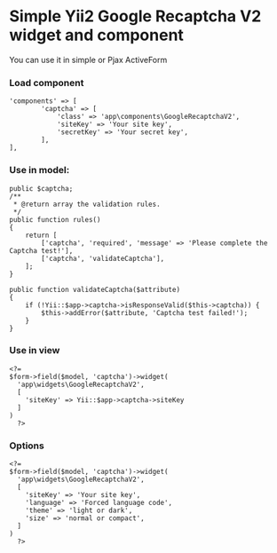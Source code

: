 # Simple Yii2 Google Recaptcha V2 widget and component

You can use it in simple or Pjax ActiveForm

### Load component
```
'components' => [
        'captcha' => [
            'class' => 'app\components\GoogleRecaptchaV2',
            'siteKey' => 'Your site key',
            'secretKey' => 'Your secret key',
        ],
],
```

### Use in model:
```
public $captcha;
/**
 * @return array the validation rules.
 */
public function rules()
{
    return [
        ['captcha', 'required', 'message' => 'Please complete the Captcha test!'],
        ['captcha', 'validateCaptcha'],
    ];
}

public function validateCaptcha($attribute)
{
    if (!Yii::$app->captcha->isResponseValid($this->captcha)) {
        $this->addError($attribute, 'Captcha test failed!');
    }
}
```
### Use in view
```
<?= 
$form->field($model, 'captcha')->widget(
  'app\widgets\GoogleRecaptchaV2', 
  [
    'siteKey' => Yii::$app->captcha->siteKey
  ]
) 
  ?>
```
### Options
```
<?= 
$form->field($model, 'captcha')->widget(
  'app\widgets\GoogleRecaptchaV2', 
  [
    'siteKey' => 'Your site key',
    'language' => 'Forced language code',
    'theme' => 'light or dark',
    'size' => 'normal or compact',
  ]
) 
  ?>
```
